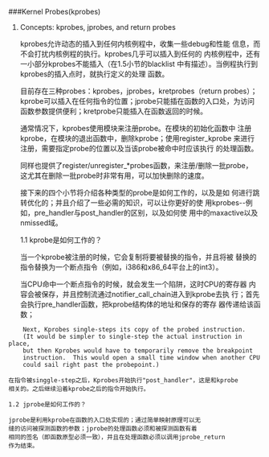 ###Kernel Probes(kprobes)

1.	Concepts: kprobes, jprobes, and return probes

	kprobes允许动态的插入到任何内核例程中，收集一些debug和性能
	信息，而不会打扰内核例程的执行。kprobes几乎可以插入到任何的
	内核例程中，还有一小部分kprobes不能插入（在1.5小节的blacklist
	中有描述）。当例程执行到kprobes的插入点时，就执行定义的处理
	函数。

	目前存在三种probes：kprobes，jprobes，kretprobes（return probes）；
	kprobe可以插入在任何指令的位置；jprobe只能插在函数的入口处，为访问
	函数参数提供便利；kretprobe只能插入在函数返回的时候。

	通常情况下，kprobes使用模块来注册probe。在模块的初始化函数中
	注册kprobe，在模块的退出函数中，删除kprobe；使用register_kprobe
	来进行注册，需要指定probe的位置以及当该probe被命中时应该执行
	的处理函数。

	同样也提供了register/unregister_*probes函数，来注册/删除一批probe，
	这尤其在删除一批probe时非常有用，可以加快删除的速度。

	接下来的四个小节将介绍各种类型的probe是如何工作的，以及是如
	何进行跳转优化的；并且介绍了一些必需的知识，可以让你更好的使
	用kprobes--例如，pre_handler与post_handler的区别，以及如何使
	用中的maxactive以及nmissed域。

	1.1	kprobe是如何工作的？

	当一个kprobe被注册的时候，它会复制将要被替换的指令，并且将被
	替换的指令替换为一个断点指令（例如，i386和x86_64平台上的int3）。

	当CPU命中一个断点指令的时候，就会发生一个陷阱，这时CPU的寄存器
	内容会被保存，并且控制流通过notifier_call_chain进入到kprobe去执
	行；首先会执行pre_handler函数，把kprobe结构体的地址和保存的寄存
	器传递给该函数；

```
	Next, Kprobes single-steps its copy of the probed instruction.
	(It would be simpler to single-step the actual instruction in place,
	but then Kprobes would have to temporarily remove the breakpoint
	instruction.  This would open a small time window when another CPU
	could sail right past the probepoint.)
```

	在指令被singgle-step之后，Kprobes开始执行"post_handler"，这是和kprobe
	相关的。之后继续沿着kprobe之后的指令开始执行。

	1.2 jprobe是如何工作的？
	
	jprobe是利用kprobe在函数的入口处实现的；通过简单映射原理可以无
	缝的访问被探测函数的参数；jprobe的处理函数必须和被探测函数有着
	相同的签名（即函数原型必须一致），并且在处理函数必须以调用jprobe_return
	作为结束。

	
